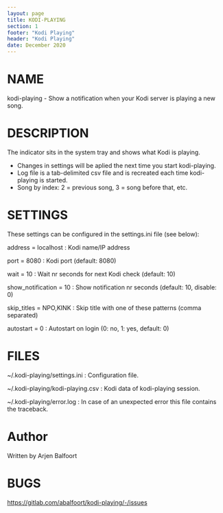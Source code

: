 ```yaml
---
layout: page
title: KODI-PLAYING
section: 1
footer: "Kodi Playing"
header: "Kodi Playing"
date: December 2020
---
```


# NAME

kodi-playing - Show a notification when your Kodi server is playing a new song.

# DESCRIPTION

The indicator sits in the system tray and shows what Kodi is playing.

* Changes in settings will be aplied the next time you start kodi-playing.
* Log file is a tab-delimited csv file and is recreated each time kodi-playing is started.
* Song by index: 2 = previous song, 3 = song before that, etc.

# SETTINGS

These settings can be configured in the settings.ini file (see below):

address = localhost
:   Kodi name/IP address

port = 8080
:   Kodi port (default: 8080)

wait = 10
:   Wait nr seconds for next Kodi check (default: 10)

show_notification = 10
:   Show notification nr seconds (default: 10, disable: 0)

skip_titles = NPO,KINK
:   Skip title with one of these patterns (comma separated)

autostart = 0
:   Autostart on login (0: no, 1: yes, default: 0)


# FILES

~/.kodi-playing/settings.ini
:   Configuration file.

~/.kodi-playing/kodi-playing.csv
:   Kodi data of kodi-playing session.

~/.kodi-playing/error.log
:   In case of an unexpected error this file contains the traceback.

# Author

Written by Arjen Balfoort

# BUGS

https://gitlab.com/abalfoort/kodi-playing/-/issues


